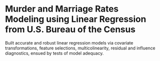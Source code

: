 # Murder and Marriage Rates Modeling using Linear Regression from U.S. Bureau of the Census

Built accurate and robust linear regression models via covariate transformations,  feature selections, multicolinearity, residual and influence diagnostics, ensued by tests of model adequacy. 

